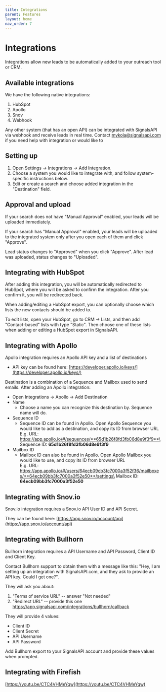 ```yaml
---
title: Integrations
parent: Features
layout: home
nav_order: 7
---
```


# Integrations

Integrations allow new leads to be automatically added to your outreach tool or CRM.

## Available integrations

We have the following native integrations:

1. HubSpot
2. Apollo
3. Snov
4. Webhook

Any other system (that has an open API) can be integrated with SignalsAPI via webhook and receive leads in real time. Contact mykola@signalsapi.com if you need help with integration or would like to&#x20;

## Setting up

1. Open Settings -> Integrations -> Add Integration.
2. Choose a system you would like to integrate with, and follow system-specific instructions below.
3. Edit or create a search and choose added integration in the "Destination" field.

## Approval and upload

If your search does not have "Manual Approval" enabled, your leads will be uploaded immediately.

If your search has "Manual Approval" enabled, your leads will be uploaded to the integrated system only after you open each of them and click "Approve".

Lead status changes to "Approved" when you click "Approve". After lead was uploaded, status changes to "Uploaded".

## Integrating with HubSpot

After adding this integration, you will be automatically redirected to HubSpot, where you will be asked to confirm the integration. After you confirm it, you will be redirected back.

When adding/editing a HubSpot export, you can optionally choose which lists the new contacts should be added to.

To edit lists, open your HubSpot, go to CRM -> Lists, and then add "Contact-based" lists with type "Static". Then choose one of these lists when adding or editing a HubSpot export in SignalsAPI.

## Integrating with Apollo

Apollo integration requires an Apollo API key and a list of destinations

* API key can be found here: [https://developer.apollo.io/keys/](https://developer.apollo.io/keys/)

Destination is a combination of a Sequence and Mailbox used to send emails. After adding an Apollo integration:

* Open Integrations -> Apollo -> Add Destination
* Name
  * Choose a name you can recognize this destination by. Sequence name will do.
* Sequence ID
  * Sequence ID can be found in Apollo. Open Apollo Sequence you would like to add as a destination, and copy its ID from browser URL\
    E.g. URL: https://app.apollo.io/#/sequences/**65d1b26f8fd3fb06d8e9f3f9**\
    Sequence ID: **65d1b26f8fd3fb06d8e9f3f9**
* Mailbox ID
  * Mailbox ID can also be found in Apollo. Open Apollo Mailbox you would like to use, and copy its ID from browser URL\
    E.g. URL: https://app.apollo.io/#/users/64ecb09cb3fc7000a3f52f36/mailboxes/**64ecb09bb3fc7000a3f52e50**/settings\
    Mailbox ID: **64ecb09bb3fc7000a3f52e50**

## Integrating with Snov.io

Snov.io integration requires a Snov.io API User ID and API Secret.

They can be found here: [https://app.snov.io/account/api](https://app.snov.io/account/api)

## Integrating with Bullhorn

Bullhorn integration requires a API Username and API Password, Client ID and Client Key.

Contact Bullhorn support to obtain them with a message like this: "Hey, I am setting up an integration with SignalsAPI.com, and they ask to provide an API key. Could I get one?".

They will ask you about:

1. "Terms of service URL" -- answer "Not needed"
2. "Redirect URL" -- provide this one https://app.signalsapi.com/integrations/bullhorn/callback

They will provide 4 values:
- Client ID
- Client Secret
- API Username
- API Password

Add Bullhorn export to your SignalsAPI account and provide these values when prompted.

## Integrating with Firefish

[https://youtu.be/CTC4VHMeYqw](https://youtu.be/CTC4VHMeYqw)
